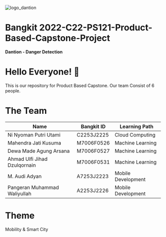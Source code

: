 ![logo_dantion](https://user-images.githubusercontent.com/103911439/172003339-19fab229-ba5a-46df-bb95-73601f26a0ac.svg)
# Bangkit 2022-C22-PS121-Product-Based-Capstone-Project
**Dantion - Danger Detection**

# Hello Everyone! 👋
This is our repository for Product Based Capstone.
Our team Consist of 6 people.

# The Team
<center>
 
|**Name**|**Bangkit ID**|**Learning Path**|
|--------|--------------|-----------------|
|Ni Nyoman Putri Utami |	C2253J2225	| Cloud Computing |
|Mahendra Jati Kusuma |	M7006F0526 |	Machine Learning |
|Dewa Made Agung Arsana |	M7006F0527 |	Machine Learning |
|Ahmad Ulfi Jihad Dzulqornain |	M7006F0531 |	Machine Learning |
|M. Audi Adyan |	A7253J2223 |	Mobile Development |
|Pangeran Muhammad Waliyullah |	A2253J2226 |	Mobile Development |

</center>
  
# Theme
Mobility & Smart City
